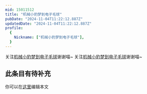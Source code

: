 ```yaml
---
mid: 15011512
title: "机械小豹梦到电子毛球"
pubDate: "2024-11-04T11:22:12.887Z"
updatedDate: "2024-11-04T11:22:12.887Z"
profile:
  {
    Nickname: ["机械小豹梦到电子毛球"],
  }
---
```


关注[机械小豹梦到电子毛球](https://space.bilibili.com/15011512)谢谢喵~ 关注[机械小豹梦到电子毛球](https://space.bilibili.com/15011512)谢谢喵~

## 此条目有待补充
你可以在[这里](https://github.com/Yuhanawa/VTuber.ICU-Content/edit/master/v/机械小豹梦到电子毛球/index.md)编辑本文
